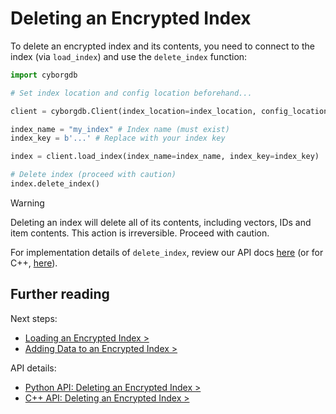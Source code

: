 # Deleting an Encrypted Index

To delete an encrypted index and its contents, you need to connect to the index (via `load_index`) and use the `delete_index` function:

```python
import cyborgdb

# Set index location and config location beforehand...

client = cyborgdb.Client(index_location=index_location, config_location=config_location)

index_name = "my_index" # Index name (must exist)
index_key = b'...' # Replace with your index key

index = client.load_index(index_name=index_name, index_key=index_key)

# Delete index (proceed with caution)
index.delete_index()
```

> [!WARNING]
> Deleting an index will delete all of its contents, including vectors, IDs and item contents. This action is irreversible. Proceed with caution.

For implementation details of `delete_index`, review our API docs [here](../../reference/python/py-api.md#delete-index) (or for C++, [here](../../reference/cpp/cpp-api.md#deleteindex)).

## Further reading

Next steps:

- [Loading an Encrypted Index >](./2.2.loading-encrypted-index.md)
- [Adding Data to an Encrypted Index >](../3.data-operations/3.0.upsert.md)

API details:

- [Python API: Deleting an Encrypted Index >](../../reference/python/py-api.md#delete-index)
- [C++ API: Deleting an Encrypted Index >](../../reference/cpp/cpp-api.md#deleteindex)